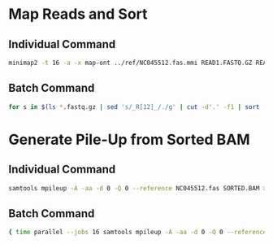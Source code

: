 # Map Reads and Sort
## Individual Command
```bash
minimap2 -t 16 -a -x map-ont ../ref/NC045512.fas.mmi READ1.FASTQ.GZ READ2.FASTQ.GZ | samtools sort --threads 16 -o SORTED.BAM
```

## Batch Command
```bash
for s in $(ls *.fastq.gz | sed 's/_R[12]_/./g' | cut -d'.' -f1 | sort | uniq); do { time ( minimap2 -t 16 -a -x map-ont ../ref/NC045512.fas.mmi $s*.fastq.gz | samtools sort --threads 16 -o $s.sorted.bam ) ; } 2> $s.log.1.map.log ; done
```

# Generate Pile-Up from Sorted BAM
## Individual Command
```bash
samtools mpileup -A -aa -d 0 -Q 0 --reference NC045512.fas SORTED.BAM > PILEUP.TXT
```

## Batch Command
```bash
{ time parallel --jobs 16 samtools mpileup -A -aa -d 0 -Q 0 --reference ../ref/NC045512.fas {}.sorted.bam ">" {}.sorted.pileup.txt "2>" {}.log.2.pileup.log ::: $(ls *.fastq | sed 's/_R[12]_/./g' | cut -d'.' -f1 | sort | uniq) ; } 2> pileup.time.log
```
